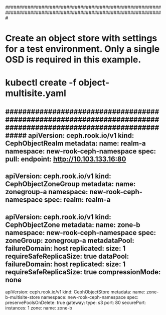 #################################################################################################################
# Create an object store with settings for a test environment. Only a single OSD is required in this example.
#  kubectl create -f object-multisite.yaml
#################################################################################################################
apiVersion: ceph.rook.io/v1
kind: CephObjectRealm
metadata:
  name: realm-a
  namespace: new-rook-ceph-namespace
spec:
  pull:
    endpoint: http://10.103.133.16:80
---
apiVersion: ceph.rook.io/v1
kind: CephObjectZoneGroup
metadata:
  name: zonegroup-a
  namespace: new-rook-ceph-namespace
spec:
  realm: realm-a
---
apiVersion: ceph.rook.io/v1
kind: CephObjectZone
metadata:
  name: zone-b
  namespace: new-rook-ceph-namespace
spec:
  zoneGroup: zonegroup-a
  metadataPool:
    failureDomain: host
    replicated:
      size: 1
      requireSafeReplicaSize: true
  dataPool:
    failureDomain: host
    replicated:
      size: 1
      requireSafeReplicaSize: true
    compressionMode: none
---
apiVersion: ceph.rook.io/v1
kind: CephObjectStore
metadata:
  name: zone-b-multisite-store
  namespace: new-rook-ceph-namespace
spec:
  preservePoolsOnDelete: true
  gateway:
    type: s3
    port: 80
    securePort:
    instances: 1
  zone:
    name: zone-b
